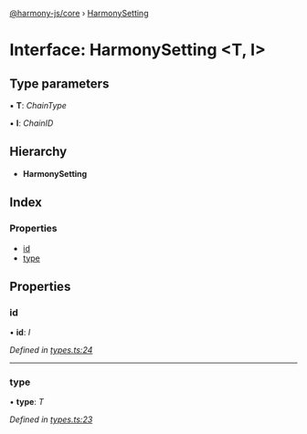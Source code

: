 [@harmony-js/core](../globals.md) › [HarmonySetting](harmonysetting.md)

# Interface: HarmonySetting <**T, I**>

## Type parameters

▪ **T**: *ChainType*

▪ **I**: *ChainID*

## Hierarchy

* **HarmonySetting**

## Index

### Properties

* [id](harmonysetting.md#id)
* [type](harmonysetting.md#type)

## Properties

###  id

• **id**: *I*

*Defined in [types.ts:24](https://github.com/FireStack-Lab/Harmony-sdk-core/blob/ffbbffb/packages/harmony-core/src/types.ts#L24)*

___

###  type

• **type**: *T*

*Defined in [types.ts:23](https://github.com/FireStack-Lab/Harmony-sdk-core/blob/ffbbffb/packages/harmony-core/src/types.ts#L23)*
